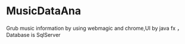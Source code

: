 # MusicDataAna
Grub music information by using webmagic and chrome,UI by java fx ，Database is SqlServer
